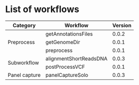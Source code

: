 # List of workflows

<table class="tg" style="width:100%">
	<thead>
		<tr>
			<th>Category</th>
			<th>Workflow</th>
			<th>Version</th>
		</tr>
	</thead>
	<tbody>
		<tr>
			<td rowspan="3">Preprocess</td>
			<td>getAnnotationsFiles</td>
			<td>0.0.2</td>
		</tr>
		<tr>
			<td>getGenomeDir</td>
			<td>0.0.1</td>
		</tr>
		<tr>
			<td>preprocess</td>
			<td>0.0.1</td>
		</tr>
		<tr>
			<td rowspan="2">Subworkflow</td>
			<td>alignmentShortReadsDNA</td>
			<td>0.0.3</td>
		</tr>
		<tr>
			<td>postProcessVCF</td>
			<td>0.0.1</td>
		</tr>
		<tr>
			<td rowspan="1">Panel capture</td>
			<td>panelCaptureSolo</td>
			<td>0.0.3</td>
		</tr>
	</tbody>
</table>
